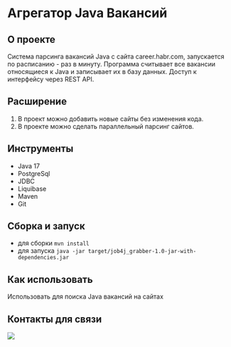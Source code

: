 # Агрегатор Java Вакансий

## О проекте

Система парсинга вакансий Java с сайта career.habr.com, запускается по расписанию - раз в минуту. 
Программа считывает все вакансии относящиеся к Java и записывает их в базу данных. 
Доступ к интерфейсу через REST API.

## Расширение

1. В проект можно добавить новые сайты без изменения кода.
2. В проекте можно сделать параллельный парсинг сайтов.

## Инструменты
- Java 17
- PostgreSql
- JDBC
- Liquibase
- Maven
- Git

## Сборка и запуск<br>
- для сборки `mvn install`
- для запуска `java -jar target/job4j_grabber-1.0-jar-with-dependencies.jar`

## Как использовать<br>
Использовать для поиска Java вакансий на сайтах

## Контакты для связи<br>
<a href="https://t.me/OvercomingJunk" target="blank"><img src="https://img.icons8.com/clouds/50/000000/telegram-app.png"/></a>

